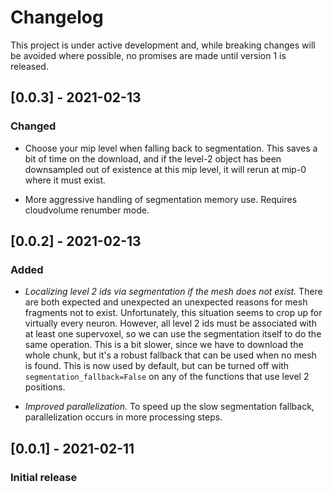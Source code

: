 # Changelog

This project is under active development and, while breaking changes will be avoided where possible, no promises are made until version 1 is released.

## [0.0.3] - 2021-02-13

### Changed

* Choose your mip level when falling back to segmentation.
This saves a bit of time on the download, and if the level-2 object has been downsampled out of existence at this mip level, it will rerun at mip-0 where it must exist.

* More aggressive handling of segmentation memory use. Requires cloudvolume renumber mode.


## [0.0.2] - 2021-02-13

### Added

* *Localizing level 2 ids via segmentation if the mesh does not exist.*
There are both expected and unexpected an unexpected reasons for mesh fragments not to exist.
Unfortunately, this situation seems to crop up for virtually every neuron.
However, all level 2 ids must be associated with at least one supervoxel, so we can use the segmentation itself to do the same operation.
This is a bit slower, since we have to download the whole chunk, but it's a robust fallback that can be used when no mesh is found.
This is now used by default, but can be turned off with `segmentation_fallback=False` on any of the functions that use level 2 positions.

* *Improved parallelization.*
To speed up the slow segmentation fallback, parallelization occurs in more processing steps.

## [0.0.1] - 2021-02-11

### Initial release
